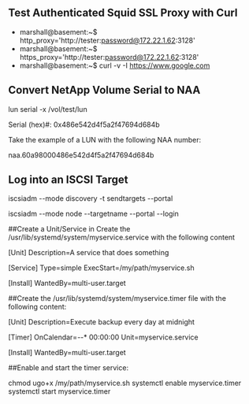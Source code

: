 
## Test Authenticated Squid SSL Proxy with Curl

* marshall@basement:~$ http_proxy='http://tester:password@172.22.1.62:3128'
* marshall@basement:~$ https_proxy='http://tester:password@172.22.1.62:3128'
* marshall@basement:~$ curl -v -I https://www.google.com

## Convert NetApp Volume Serial to NAA
lun serial -x /vol/test/lun

Serial (hex)#: 0x486e542d4f5a2f47694d684b

Take the example of a LUN with the following NAA number:

naa.60a98000486e542d4f5a2f47694d684b

## Log into an ISCSI Target
iscsiadm --mode discovery -t sendtargets --portal <ipaddress>
  
iscsiadm --mode node --targetname  <iqn output from command above>  --portal <ipaddress> --login
  
  
##Create a Unit/Service in Create the /usr/lib/systemd/system/myservice.service with the following content

[Unit]
Description=A service that does something

[Service]
Type=simple
ExecStart=/my/path/myservice.sh

[Install]
WantedBy=multi-user.target



##Create the /usr/lib/systemd/system/myservice.timer file with the following content:

[Unit]
Description=Execute backup every day at midnight

[Timer]
OnCalendar=*-*-* 00:00:00
Unit=myservice.service

[Install]
WantedBy=multi-user.target


##Enable and start the timer service:

chmod ugo+x /my/path/myservice.sh
systemctl enable myservice.timer
systemctl start myservice.timer

